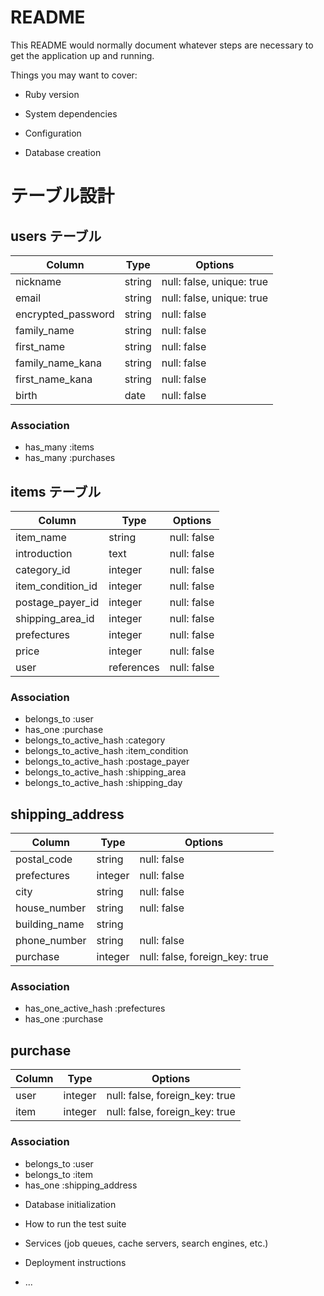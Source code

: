 # README

This README would normally document whatever steps are necessary to get the
application up and running.

Things you may want to cover:

* Ruby version

* System dependencies

* Configuration

* Database creation
# テーブル設計

## users テーブル

| Column             | Type   | Options                   |
| ------------------ | ------ | ------------------------- |
| nickname           | string | null: false, unique: true |
| email              | string | null: false, unique: true |
| encrypted_password | string | null: false               |
| family_name        | string | null: false               |
| first_name         | string | null: false               |
| family_name_kana   | string | null: false               |
| first_name_kana    | string | null: false               |
| birth      　　　   | date   | null: false               |

### Association
- has_many :items
- has_many :purchases

## items テーブル

| Column            | Type       | Options     |
| ----------------- | ---------- | ----------- |
| item_name         | string     | null: false |
| introduction      | text       | null: false |
| category_id       | integer    | null: false |
| item_condition_id | integer    | null: false |
| postage_payer_id  | integer    | null: false |
| shipping_area_id  | integer    | null: false |
| prefectures       | integer    | null: false |
| price             | integer    | null: false |
| user              | references | null: false |

### Association

- belongs_to :user
- has_one :purchase
- belongs_to_active_hash :category
- belongs_to_active_hash :item_condition
- belongs_to_active_hash :postage_payer
- belongs_to_active_hash :shipping_area
- belongs_to_active_hash :shipping_day


## shipping_address
| Column        | Type       | Options                        |
| ------------- | ---------- | ------------------------------ |
| postal_code   | string     | null: false                    |
| prefectures   | integer    | null: false                    |
| city          | string     | null: false                    |
| house_number  | string     | null: false                    |
| building_name | string     |                                |
| phone_number  | string     | null: false                    |
| purchase      | integer    | null: false, foreign_key: true |

### Association
- has_one_active_hash :prefectures
- has_one :purchase


## purchase
| Column           | Type    | Options                        |
| ---------------- | ------- | ------------------------------ |
| user             | integer | null: false, foreign_key: true |
| item             | integer | null: false, foreign_key: true |

### Association
- belongs_to :user
- belongs_to :item
- has_one :shipping_address



* Database initialization

* How to run the test suite

* Services (job queues, cache servers, search engines, etc.)

* Deployment instructions

* ...
